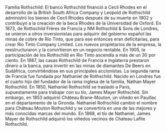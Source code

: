 Familia Rothschild: El banco Rothschild financió a Cecil Rhodes en el desarrollo de la British South Africa Company y Leopold de Rothschild administró los bienes de Cecil Rhodes después de su muerte en 1902 y contribuyó a la creación de la beca Rhodes de la Universidad de Oxford. En 1873, de Rothschild Frères de Francia y NM Rothschild & Sons de Londres, se unieron a otros inversionistas para adquirir del gobierno español las minas de cobre de Río Tinto, que para ese entonces eran deficitarias, para crear Rio Tinto Company Limited. Los nuevos propietarios de la empresa, la reestructuraron y la convirtieron en un negocio rentable. En 1905, la participación de los Rothschild en Rio Tinto ascendía a más de un 30 por ciento. En 1887, las casas Rothschild de Francia e Inglaterra prestaron dinero a la banca, para invertir en las minas de diamantes De Beers en Sudáfrica, convirtiéndose en sus principales accionistas. La segunda rama de Francia fue fundada por Nathaniel de Rothschild. Nacido en Londres fue el cuarto hijo del fundador de la rama inglesa de la familia, Nathan Mayer Rothschild. En 1850, Nathaniel Rothschild se trasladó a París, supuestamente para trabajar con su tío, James Mayer Rothschild. Sin embargo, en 1853 adquirió Château Brane-Mouton, un viñedo en Pauillac en el departamento de la Gironda. Nathaniel Rothschild cambió el nombre para Château Mouton Rothschild y se convertiría en una de las mejores y más conocidas marcas del mundo. En 1868, el tío de Nathaniel, James Mayer de Rothschild adquirió los viñedos vecinos de Chateau Lafite Rothschild.
